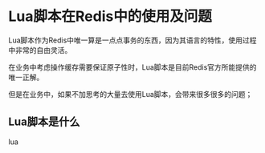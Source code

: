 # Lua脚本在Redis中的使用及问题

Lua脚本作为Redis中唯一算是一点点事务的东西，因为其语言的特性，使用过程中非常的自由灵活。

在业务中考虑操作缓存需要保证原子性时，Lua脚本是目前Redis官方所能提供的唯一正解。

但是在业务中，如果不加思考的大量去使用Lua脚本，会带来很多很多的问题；

## Lua脚本是什么

lua